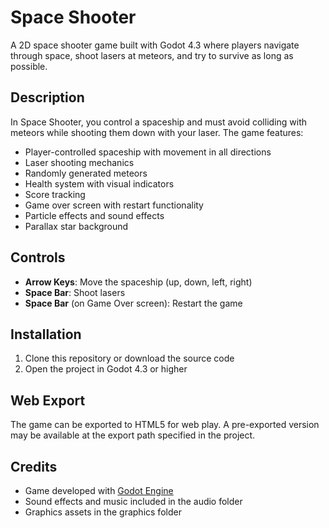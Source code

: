# Space Shooter

A 2D space shooter game built with Godot 4.3 where players navigate through space, shoot lasers at meteors, and try to survive as long as possible.

## Description

In Space Shooter, you control a spaceship and must avoid colliding with meteors while shooting them down with your laser. The game features:

- Player-controlled spaceship with movement in all directions
- Laser shooting mechanics
- Randomly generated meteors
- Health system with visual indicators
- Score tracking
- Game over screen with restart functionality
- Particle effects and sound effects
- Parallax star background

## Controls

- **Arrow Keys**: Move the spaceship (up, down, left, right)
- **Space Bar**: Shoot lasers
- **Space Bar** (on Game Over screen): Restart the game

## Installation

1. Clone this repository or download the source code
2. Open the project in Godot 4.3 or higher

## Web Export

The game can be exported to HTML5 for web play. A pre-exported version may be available at the export path specified in the project.

## Credits

- Game developed with [Godot Engine](https://godotengine.org/)
- Sound effects and music included in the audio folder
- Graphics assets in the graphics folder
